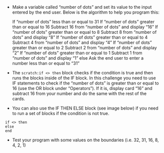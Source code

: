 - Make a variable called “number of dots” and set its value to the input entered by the end user. Below is the algorithm to help you program this:

    If “number of dots” less than or equal to 31
      If “number of dots” greater than or equal to 16
        Subtract 16 from “number of dots” and display “16”
      If “number of dots” greater than or equal to 8
        Subtract 8 from “number of dots” and display “8”
      If “number of dots” greater than or equal to 4
        Subtract 4 from “number of dots” and display “4”
      If “number of dots” greater than or equal to 2
        Subtract 2 from “number of dots” and display “2”
      If “number of dots” greater than or equal to 1
        Subtract 1 from “number of dots” and display “1”
    else
      Ask the end user to enter a number less than or equal to “31”
    

- The `scratch:if <> then` block checks if the condition is true and then runs the blocks inside of the IF block. In this challenge you need to use IF statements to check if the “number of dots” is greater than or equal to 16 (use the OR block under “Operators”). If it is, display card “16” and subtract 16 from your number and do the same with the rest of the cards.
- You can also use the IF THEN ELSE block (see image below) if you need to run a set of blocks if the condition is not true.

```scratch
if <> then
else
end
```

- Test your program with some values on the boundaries (i.e. 32, 31, 16, 8, 4, 2, 1)